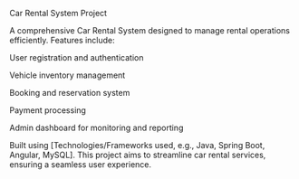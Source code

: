 Car Rental System Project

A comprehensive Car Rental System designed to manage rental operations efficiently. Features include:

User registration and authentication

Vehicle inventory management

Booking and reservation system

Payment processing

Admin dashboard for monitoring and reporting

Built using [Technologies/Frameworks used, e.g., Java, Spring Boot, Angular, MySQL]. This project aims to streamline car rental services, ensuring a seamless user experience.
